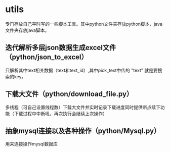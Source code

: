 # utils

专门存放自己平时写的一些脚本工具。其中python文件夹存放python脚本，java文件夹存放java脚本。

## 迭代解析多层json数据生成excel文件（python/json_to_excel）

只解析其中text相关数据（text和text_id）,其中pick_text中传的 "text" 就是要搜索的key。

## 下载大文件（python/download_file.py）

多线程（可自己设置线程数）下载大文件并实时记录下载进度同时提供断点续下功能（下载过程中中断吼，再次执行会继续上次操作）

## 抽象mysql连接以及各种操作（python/Mysql.py）

用来连接操作mysql数据库


